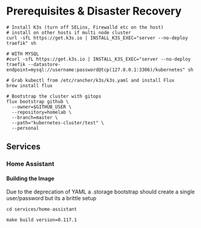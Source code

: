 # Prerequisites & Disaster Recovery

```
# Install K3s (turn off SELinx, Firewalld etc on the host)
# install on other hosts if multi node cluster
curl -sfL https://get.k3s.io | INSTALL_K3S_EXEC="server --no-deploy traefik" sh

# WITH MYSQL
#curl -sfL https://get.k3s.io | INSTALL_K3S_EXEC="server --no-deploy traefik --datastore-endpoint=mysql://username:password@tcp(127.0.0.1:3306)/kubernetes" sh

# Grab kubectl from /etc/rancher/k3s/k3s.yaml and install Flux
brew install flux

# Bootstrap the cluster with gitops
flux bootstrap github \
  --owner=$GITHUB_USER \
  --repository=homelab \
  --branch=master \
  --path="kubernetes-cluster/test" \
  --personal
```

## Services

### Home Assistant

#### Building the Image

Due to the deprecation of YAML a .storage bootstrap should create a single user/password but its
a brittle setup

```
cd services/home-assistant

make build version=0.117.1
```
